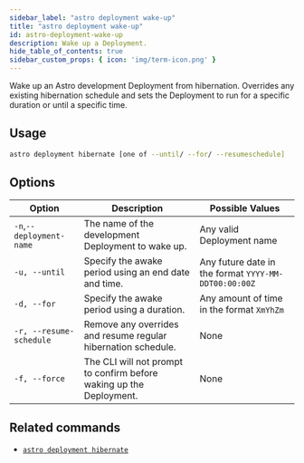 ```yaml
---
sidebar_label: "astro deployment wake-up"
title: "astro deployment wake-up"
id: astro-deployment-wake-up
description: Wake up a Deployment.
hide_table_of_contents: true
sidebar_custom_props: { icon: 'img/term-icon.png' }
---
```


Wake up an Astro development Deployment from hibernation. Overrides any existing hibernation schedule and sets the Deployment to run for a specific duration or until a specific time. 

## Usage

```sh
astro deployment hibernate [one of --until/ --for/ --resumeschedule]
```

## Options

| Option                   | Description                                                         | Possible Values                                      |
| ------------------------ | ------------------------------------------------------------------- | ---------------------------------------------------- |
| `-n`,`--deployment-name` | The name of the development Deployment to wake up.                  | Any valid Deployment name                            |
| `-u, --until`            | Specify the awake period using an end date and time.                | Any future date in the format `YYYY-MM-DDT00:00:00Z` |
| `-d, --for`              | Specify the awake period using a duration.                          | Any amount of time in the format `XmYhZm`            |
| `-r, --resume-schedule`  | Remove any overrides and resume regular hibernation schedule.       | None                                                 |
| `-f, --force`            | The CLI will not prompt to confirm before waking up the Deployment. | None                                                 |

## Related commands 

- [`astro deployment hibernate`](astro-deployment-hibernate.md)